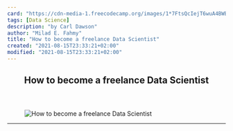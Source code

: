 ```yaml
---
card: "https://cdn-media-1.freecodecamp.org/images/1*7FtsQcIejT6wuA4BWBQvgg.jpeg"
tags: [Data Science]
description: "by Carl Dawson"
author: "Milad E. Fahmy"
title: "How to become a freelance Data Scientist"
created: "2021-08-15T23:33:21+02:00"
modified: "2021-08-15T23:33:21+02:00"
---
```

<div class="site-wrapper">
<main id="site-main" class="site-main outer">
<div class="inner">
<article class="post-full post tag-data-science tag-freelancing tag-business tag-tech tag-programming ">
<header class="post-full-header">
<h1 class="post-full-title">How to become a freelance Data Scientist</h1>
</header>
<figure class="post-full-image">
<picture>
<source media="(max-width: 700px)" sizes="1px" srcset="data:image/gif;base64,R0lGODlhAQABAIAAAAAAAP///yH5BAEAAAAALAAAAAABAAEAAAIBRAA7 1w">
<source media="(min-width: 701px)" sizes="(max-width: 800px) 400px,
(max-width: 1170px) 700px,
1400px" srcset="https://cdn-media-1.freecodecamp.org/images/1*7FtsQcIejT6wuA4BWBQvgg.jpeg 300w,
https://cdn-media-1.freecodecamp.org/images/1*7FtsQcIejT6wuA4BWBQvgg.jpeg 600w,
https://cdn-media-1.freecodecamp.org/images/1*7FtsQcIejT6wuA4BWBQvgg.jpeg 1000w,
https://cdn-media-1.freecodecamp.org/images/1*7FtsQcIejT6wuA4BWBQvgg.jpeg 2000w">
<img onerror="this.style.display='none'" src="https://cdn-media-1.freecodecamp.org/images/1*7FtsQcIejT6wuA4BWBQvgg.jpeg" alt="How to become a freelance Data Scientist">
</picture>
</figure>
<section class="post-full-content">
<div class="post-content medium-migrated-article">
</div>
<hr>
</section>
</article>
</div>
</main>
</div>
<!-- Google Tag Manager (noscript) -->
<!-- End Google Tag Manager (noscript) -->
